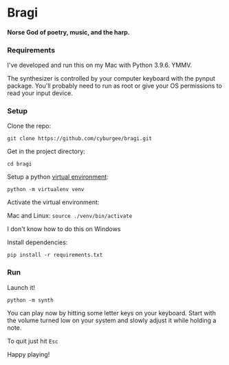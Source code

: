 # Bragi
#### Norse God of poetry, music, and the harp.

### Requirements
I've developed and run this on my Mac with Python 3.9.6. YMMV.

The synthesizer is controlled by your computer keyboard with the pynput package. You'll probably need to run as root or give your OS permissions to read your input device.

### Setup
Clone the repo:

```git clone https://github.com/cyburgee/bragi.git```

Get in the project directory:

```cd bragi```

Setup a python [virtual environment](https://docs.python.org/3/library/venv.html):

```python -m virtualenv venv```

Activate the virtual environment:

Mac and Linux:
```source ./venv/bin/activate```

I don't know how to do this on Windows

Install dependencies:

```pip install -r requirements.txt```

### Run
Launch it!

```python -m synth```

You can play now by hitting some letter keys on your keyboard. Start with the volume turned low on your system and slowly adjust it while holding a note.

To quit just hit `Esc`

Happy playing!